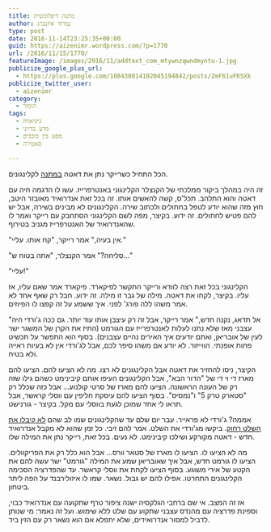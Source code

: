 ```yaml
---
title: מתנה דיפלומטית
author: נמרוד איזנברג
type: post
date: 2016-11-14T23:25:35+00:00
guid: https://aizenimr.wordpress.com/?p=1770
url: /2016/11/15/1770/
featureImage: /images/2016/11/addtext_com_mtywnzqwndmyntu-1.jpg
publicize_google_plus_url:
  - https://plus.google.com/108430814102045194842/posts/2mF61uFKSXk
publicize_twitter_user:
  - aizenimr
category:
  - הומור
tags:
  - גיקיאדה
  - מדע בדיוני
  - מסע בין כוכבים
  - סאטירה

---
```

הכל התחיל כשרייקר נתן את דאטה [במתנה][1] לקלינגונים.

זה היה במהלך ביקור ממלכתי של הקנצלר הקלינגוני באנטרפרייז. עשו לו הדגמה חיה עם דאטה והוא התלהב. תכל'ס, קשה להאשים אותו. זה בכל זאת אנדרואיד מאובזר היטב, חוץ מזה שהוא יודע לטפל בחתולים ולכתוב שירה. הקלינגונים לא מבינים בשירה, אבל יש להם פטיש לחתולים. זה ידוע. בקיצר, מפה לשם הקלינגוני הסתחבק עם רייקר ואמר לו שהאנדרואיד של האנטרפרייז מגניב בטירוף.

"אין בעיה," אמר רייקר, "קח אותו. עליי."

"סליחה?" אמר הקנצלר, "אתה בטוח ש..."

"עליי!"

הקלינגוני בכל זאת רצה לוודא ורייקר התקשר לפיקארד. פיקארד אמר שאם עליו, אז עליו. בקיצר, לקחו את דאטה. מילה של גבר זו מילה. זה ידוע. חבל רק שאף אחד לא אמר משהו ללה פורג' לפני. איך ששמע על זה קפצו לו הפיוזים.

"אל תדאג, נקנה חדש," אמר רייקר, אבל זה רק עיצבן אותו עוד יותר. גם ככה ג'ורדי היה עצבני מאז שלא נתנו לעלות לאנטרפרייז עם הגורמט (התיז את הקרן של המשגר ישר לעין של אובריאן, ואתם יודעים איך האירים נהיים עצבנים). בסוף הוא התפשר על תכשיט פחות אופנתי. הווייזור. לא יודע אם משהו סיפר לכם, אבל לג'ורדי אין לא בעיות ראייה ולא בטיח.

הקיצר, ניסו להחזיר את דאטה אבל הקלינגונים לא רצו. מה לא הציעו להם. הציעו להם מארז די וי די של "הדור הבא", אבל הקלינגונים העיפו אותם קיבינימט כשהם גילו שזה רק של העונה הראשונה. הציעו להם מארז של סרטי קולנוע... אבל כזה שכלל רק "סטארק טרק 5" ו"נמסיס". בסוף הציעו להם עיסקת חליפין עם ווסלי קראשר, אבל תראו לי אחד שמוכן לגעת בווסלי עם מקל. בקיצר - גורנישט.

אממה? ג'ורדי לא פראייר. עבר יום שלם עד שהקלינגונים שמו לב שהם [לא קיבלו את השלט רחוק][2]. ביקשו מג'ורדי את השלט. אמר להם זיבי. כל זמן שהוא לא מקבל אנדרואיד חדש - דאטה מקורקע ושילכו קיבינימט. לא נעים. בכל זאת, רייקר נתן את המילה שלו.

מה לא הציעו לו. הציעו לו מארז של סטאר וורס... אבל הוא כלל רק את הפריקוולים. הציעו לו גורמט חדש, אבל איך שאובריאן שמע את המילה "גורמט" ישר עשה להם את הקטע של אירי משוגע. בסוף הציעו לקחת את ווסלי קראשר. עד שהפדרציה הסכימה הקלינגונים התחרטו. אפילו להם יש גבול. נשאר. שמו לו איזולירבנד על הפה ליתר ביטחון.

אז זה המצב. אי שם ברחבי הגלקסיה ישנה ציפור טרף שתקועה עם אנדרואיד כבוי, וספינת פדרציה עם מהנדס עצבני שתקוע עם שלט ללא שימוש. ועל זה נאמר: מי שנותן לדביל למסור אנדרואידים, שלא יתפלא אם הוא נשאר רק עם הזין ביד.

 [1]: http://www.calcalist.co.il/local/articles/0,7340,L-3701705,00.html
 [2]: https://twitter.com/BenCaspit/status/798190225289859072